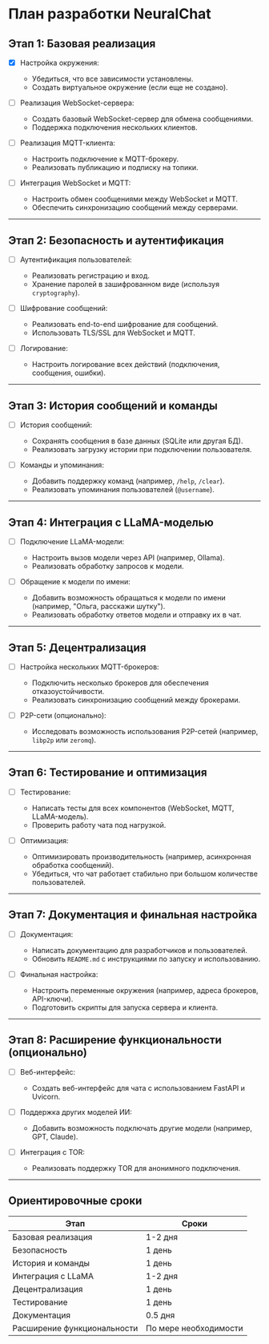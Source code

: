 
# План разработки NeuralChat

## Этап 1: Базовая реализация

- [x] Настройка окружения:
  - Убедиться, что все зависимости установлены.
  - Создать виртуальное окружение (если еще не создано).

- [ ] Реализация WebSocket-сервера:
  - Создать базовый WebSocket-сервер для обмена сообщениями.
  - Поддержка подключения нескольких клиентов.

- [ ] Реализация MQTT-клиента:
  - Настроить подключение к MQTT-брокеру.
  - Реализовать публикацию и подписку на топики.

- [ ] Интеграция WebSocket и MQTT:
  - Настроить обмен сообщениями между WebSocket и MQTT.
  - Обеспечить синхронизацию сообщений между серверами.

---

## Этап 2: Безопасность и аутентификация

- [ ] Аутентификация пользователей:
  - Реализовать регистрацию и вход.
  - Хранение паролей в зашифрованном виде (используя `cryptography`).

- [ ] Шифрование сообщений:
  - Реализовать end-to-end шифрование для сообщений.
  - Использовать TLS/SSL для WebSocket и MQTT.

- [ ] Логирование:
  - Настроить логирование всех действий (подключения, сообщения, ошибки).

---

## Этап 3: История сообщений и команды

- [ ] История сообщений:
  - Сохранять сообщения в базе данных (SQLite или другая БД).
  - Реализовать загрузку истории при подключении пользователя.

- [ ] Команды и упоминания:
  - Добавить поддержку команд (например, `/help`, `/clear`).
  - Реализовать упоминания пользователей (`@username`).

---

## Этап 4: Интеграция с LLaMA-моделью

- [ ] Подключение LLaMA-модели:
  - Настроить вызов модели через API (например, Ollama).
  - Реализовать обработку запросов к модели.

- [ ] Обращение к модели по имени:
  - Добавить возможность обращаться к модели по имени (например, "Ольга, расскажи шутку").
  - Реализовать обработку ответов модели и отправку их в чат.

---

## Этап 5: Децентрализация

- [ ] Настройка нескольких MQTT-брокеров:
  - Подключить несколько брокеров для обеспечения отказоустойчивости.
  - Реализовать синхронизацию сообщений между брокерами.

- [ ] P2P-сети (опционально):
  - Исследовать возможность использования P2P-сетей (например, `libp2p` или `zeromq`).

---

## Этап 6: Тестирование и оптимизация

- [ ] Тестирование:
  - Написать тесты для всех компонентов (WebSocket, MQTT, LLaMA-модель).
  - Проверить работу чата под нагрузкой.

- [ ] Оптимизация:
  - Оптимизировать производительность (например, асинхронная обработка сообщений).
  - Убедиться, что чат работает стабильно при большом количестве пользователей.

---

## Этап 7: Документация и финальная настройка

- [ ] Документация:
  - Написать документацию для разработчиков и пользователей.
  - Обновить `README.md` с инструкциями по запуску и использованию.

- [ ] Финальная настройка:
  - Настроить переменные окружения (например, адреса брокеров, API-ключи).
  - Подготовить скрипты для запуска сервера и клиента.

---

## Этап 8: Расширение функциональности (опционально)

- [ ] Веб-интерфейс:
  - Создать веб-интерфейс для чата с использованием FastAPI и Uvicorn.

- [ ] Поддержка других моделей ИИ:
  - Добавить возможность подключать другие модели (например, GPT, Claude).

- [ ] Интеграция с TOR:
  - Реализовать поддержку TOR для анонимного подключения.

---

## Ориентировочные сроки

| Этап                     | Сроки         |
|--------------------------|---------------|
| Базовая реализация       | 1-2 дня       |
| Безопасность             | 1 день        |
| История и команды        | 1 день        |
| Интеграция с LLaMA       | 1-2 дня       |
| Децентрализация          | 1 день        |
| Тестирование             | 1 день        |
| Документация             | 0.5 дня       |
| Расширение функциональности | По мере необходимости |

